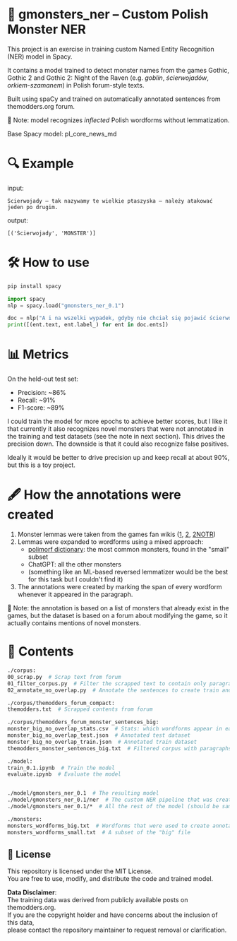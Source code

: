 # 🧌 gmonsters_ner – Custom Polish Monster NER

This project is an exercise in training custom Named Entity Recognition (NER) model in Spacy.

It contains a model trained to detect monster names from the games Gothic, Gothic 2 and Gothic 2: Night of the Raven (e.g. *goblin*, *ścierwojadów*, *orkiem-szamanem*) in Polish forum-style texts.

Built using spaCy and trained on automatically annotated sentences from themodders.org forum.

👀 Note: model recognizes *inflected* Polish wordforms without lemmatization.

Base Spacy model: pl_core_news_md

# 🔍 Example

input:
```
Ścierwojady – tak nazywamy te wielkie ptaszyska – należy atakować jeden po drugim.
```
output:
```
[('Ścierwojady', 'MONSTER')]
```

# 🛠 How to use

```bash
pip install spacy
```

```python
import spacy
nlp = spacy.load("gmonsters_ner_0.1")

doc = nlp("A i na wszelki wypadek, gdyby nie chciał się pojawić ścierwojad i ten ork podaję na nich kody:")
print([(ent.text, ent.label_) for ent in doc.ents])
```

# 📊 Metrics

On the held-out test set:
- Precision: ~86%
- Recall: ~91%
- F1-score: ~89%

I could train the model for more epochs to achieve better scores, but I like it that currently it also recognizes novel monsters that were not annotated in the training and test datasets (see the note in next section). This drives the precision down. The downside is that it could also recognize false positives.

Ideally it would be better to drive precision up and keep recall at about 90%, but this is a toy project.

# 🖋️ How the annotations were created

1. Monster lemmas were taken from the games fan wikis ([1](https://gothic.fandom.com/pl/wiki/Bestiariusz_w_Gothic), [2](https://gothic.fandom.com/pl/wiki/Bestiariusz_w_Gothic_II), [2NOTR](https://gothic.fandom.com/pl/wiki/Bestiariusz_w_Gothic_II:_Noc_Kruka))
2. Lemmas were expanded to wordforms using a mixed approach:
    - [polimorf dictionary](https://zil.ipipan.waw.pl/PoliMorf): the most common monsters, found in the "small" subset
    - ChatGPT: all the other monsters
    - (something like an ML-based reversed lemmatizer would be the best for this task but I couldn't find it)
3. The annotations were created by marking the span of every wordform whenever it appeared in the paragraph.

👀 Note: the annotation is based on a list of monsters that already exist in the games, but the dataset is based on a forum about modifying the game, so it actually contains mentions of novel monsters.

# 📂 Contents

```bash
./corpus:
00_scrap.py  # Scrap text from forum
01_filter_corpus.py  # Filter the scrapped text to contain only paragraphs mentioning monsters
02_annotate_no_overlap.py  # Annotate the sentences to create train and test datasets

./corpus/themodders_forum_compact:
themodders.txt  # Scrapped contents from forum

./corpus/themodders_forum_monster_sentences_big:
monster_big_no_overlap_stats.csv  # Stats: which wordforms appear in each dataset split
monster_big_no_overlap_test.json  # Annotated test dataset
monster_big_no_overlap_train.json  # Annotated train dataset
themodders_monster_sentences_big.txt  # Filtered corpus with paragraphs mentioning monsters

./model:
train_0.1.ipynb  # Train the model
evaluate.ipynb  # Evaluate the model


./model/gmonsters_ner_0.1  # The resulting model
./model/gmonsters_ner_0.1/ner  # The custom NER pipeline that was created
./model/gmonsters_ner_0.1/*  # All the rest of the model (should be same as Spacy pl_core_news_md)

./monsters:
monsters_wordforms_big.txt  # Wordforms that were used to create annotations
monsters_wordforms_small.txt  # A subset of the "big" file
```

## 📜 License

This repository is licensed under the MIT License.  
You are free to use, modify, and distribute the code and trained model.

**Data Disclaimer**:  
The training data was derived from publicly available posts on themodders.org.  
If you are the copyright holder and have concerns about the inclusion of this data,  
please contact the repository maintainer to request removal or clarification.
